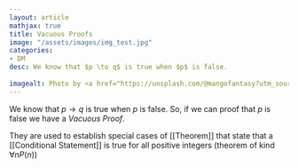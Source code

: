 ```yaml
---
layout: article
mathjax: true
title: Vacuous Proofs
image: "/assets/images/img_test.jpg"
categories:
- DM
desc: We know that $p \to q$ is true when $p$ is false.
 
imagealt: Photo by <a href="https://unsplash.com/@mangofantasy?utm_source=unsplash&utm_medium=referral&utm_content=creditCopyText">Tim Johnson</a> on <a href="https://unsplash.com/s/photos/logic?utm_source=unsplash&utm_medium=referral&utm_content=creditCopyText">Unsplash</a>
---
```

We know that $p \to q$ is true when $p$ is false.
So, if we can proof that $p$ is false we have a *Vacuous Proof*.

They are used to establish special cases of [[Theorem]] that state that a [[Conditional Statement]] is true for all positive integers (theorem of kind $\forall nP(n)$)